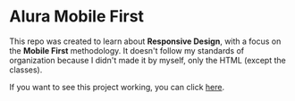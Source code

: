 # Alura Mobile First

This repo was created to learn about **Responsive Design**, with a focus on the **Mobile First** methodology. It doesn't follow my standards of organization because I didn't made it by myself, only the HTML (except the classes).

If you want to see this project working, you can click [here](https://magnic0.github.io/alura-mobilefirst).
